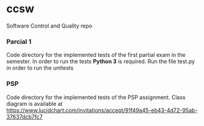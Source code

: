 # ccsw
Software Control and Quality repo

### Parcial 1
Code directory for the implemented tests of the first partial exam in the semester.
In order to run the tests <b>Python 3</b> is required. Run the file test.py in order to run the unttests

### PSP
Code directory for the implemented tests of the PSP assignment. Class diagram is available at https://www.lucidchart.com/invitations/accept/91f49a45-eb43-4d72-95ab-37637dcb7fc7
